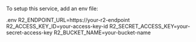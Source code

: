To setup this service, add an env file:

.env
R2_ENDPOINT_URL=https://your-r2-endpoint
R2_ACCESS_KEY_ID=your-access-key-id
R2_SECRET_ACCESS_KEY=your-secret-access-key
R2_BUCKET_NAME=your-bucket-name